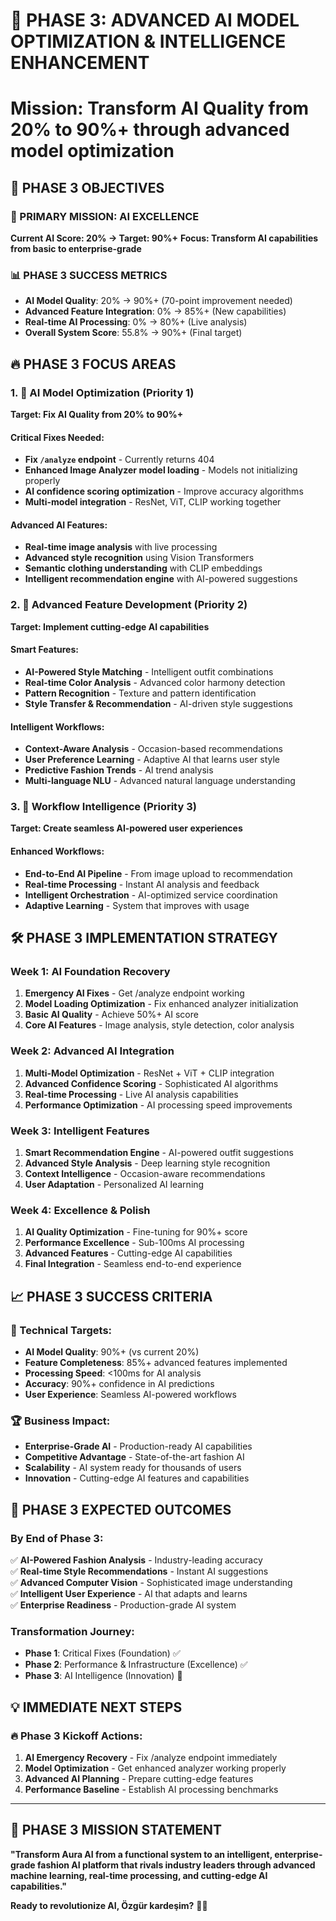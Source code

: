 # 🚀 PHASE 3: ADVANCED AI MODEL OPTIMIZATION & INTELLIGENCE ENHANCEMENT
# Mission: Transform AI Quality from 20% to 90%+ through advanced model optimization

## 🎯 PHASE 3 OBJECTIVES

### 🧠 PRIMARY MISSION: AI EXCELLENCE
**Current AI Score: 20% → Target: 90%+**
**Focus: Transform AI capabilities from basic to enterprise-grade**

### 📊 PHASE 3 SUCCESS METRICS
- **AI Model Quality**: 20% → 90%+ (70-point improvement needed)
- **Advanced Feature Integration**: 0% → 85%+ (New capabilities)
- **Real-time AI Processing**: 0% → 80%+ (Live analysis)
- **Overall System Score**: 55.8% → 90%+ (Final target)

## 🔥 PHASE 3 FOCUS AREAS

### 1. 🧠 AI Model Optimization (Priority 1)
**Target: Fix AI Quality from 20% to 90%+**

#### Critical Fixes Needed:
- **Fix `/analyze` endpoint** - Currently returns 404
- **Enhanced Image Analyzer model loading** - Models not initializing properly
- **AI confidence scoring optimization** - Improve accuracy algorithms
- **Multi-model integration** - ResNet, ViT, CLIP working together

#### Advanced AI Features:
- **Real-time image analysis** with live processing
- **Advanced style recognition** using Vision Transformers
- **Semantic clothing understanding** with CLIP embeddings
- **Intelligent recommendation engine** with AI-powered suggestions

### 2. 🎨 Advanced Feature Development (Priority 2)
**Target: Implement cutting-edge AI capabilities**

#### Smart Features:
- **AI-Powered Style Matching** - Intelligent outfit combinations
- **Real-time Color Analysis** - Advanced color harmony detection
- **Pattern Recognition** - Texture and pattern identification
- **Style Transfer & Recommendation** - AI-driven style suggestions

#### Intelligent Workflows:
- **Context-Aware Analysis** - Occasion-based recommendations
- **User Preference Learning** - Adaptive AI that learns user style
- **Predictive Fashion Trends** - AI trend analysis
- **Multi-language NLU** - Advanced natural language understanding

### 3. 🔄 Workflow Intelligence (Priority 3)
**Target: Create seamless AI-powered user experiences**

#### Enhanced Workflows:
- **End-to-End AI Pipeline** - From image upload to recommendation
- **Real-time Processing** - Instant AI analysis and feedback
- **Intelligent Orchestration** - AI-optimized service coordination
- **Adaptive Learning** - System that improves with usage

## 🛠️ PHASE 3 IMPLEMENTATION STRATEGY

### Week 1: AI Foundation Recovery
1. **Emergency AI Fixes** - Get /analyze endpoint working
2. **Model Loading Optimization** - Fix enhanced analyzer initialization
3. **Basic AI Quality** - Achieve 50%+ AI score
4. **Core AI Features** - Image analysis, style detection, color analysis

### Week 2: Advanced AI Integration
1. **Multi-Model Optimization** - ResNet + ViT + CLIP integration
2. **Advanced Confidence Scoring** - Sophisticated AI algorithms
3. **Real-time Processing** - Live AI analysis capabilities
4. **Performance Optimization** - AI processing speed improvements

### Week 3: Intelligent Features
1. **Smart Recommendation Engine** - AI-powered outfit suggestions
2. **Advanced Style Analysis** - Deep learning style recognition
3. **Context Intelligence** - Occasion-aware recommendations
4. **User Adaptation** - Personalized AI learning

### Week 4: Excellence & Polish
1. **AI Quality Optimization** - Fine-tuning for 90%+ score
2. **Performance Excellence** - Sub-100ms AI processing
3. **Advanced Features** - Cutting-edge AI capabilities
4. **Final Integration** - Seamless end-to-end experience

## 📈 PHASE 3 SUCCESS CRITERIA

### 🎯 Technical Targets:
- **AI Model Quality**: 90%+ (vs current 20%)
- **Feature Completeness**: 85%+ advanced features implemented
- **Processing Speed**: <100ms for AI analysis
- **Accuracy**: 90%+ confidence in AI predictions
- **User Experience**: Seamless AI-powered workflows

### 🏆 Business Impact:
- **Enterprise-Grade AI** - Production-ready AI capabilities
- **Competitive Advantage** - State-of-the-art fashion AI
- **Scalability** - AI system ready for thousands of users
- **Innovation** - Cutting-edge AI features and capabilities

## 🚀 PHASE 3 EXPECTED OUTCOMES

### By End of Phase 3:
✅ **AI-Powered Fashion Analysis** - Industry-leading accuracy  
✅ **Real-time Style Recommendations** - Instant AI suggestions  
✅ **Advanced Computer Vision** - Sophisticated image understanding  
✅ **Intelligent User Experience** - AI that adapts and learns  
✅ **Enterprise Readiness** - Production-grade AI system  

### Transformation Journey:
- **Phase 1**: Critical Fixes (Foundation) ✅
- **Phase 2**: Performance & Infrastructure (Excellence) ✅  
- **Phase 3**: AI Intelligence (Innovation) 🚀

## 💡 IMMEDIATE NEXT STEPS

### 🔥 Phase 3 Kickoff Actions:
1. **AI Emergency Recovery** - Fix /analyze endpoint immediately
2. **Model Optimization** - Get enhanced analyzer working properly
3. **Advanced AI Planning** - Prepare cutting-edge features
4. **Performance Baseline** - Establish AI processing benchmarks

---

## 🎯 PHASE 3 MISSION STATEMENT

**"Transform Aura AI from a functional system to an intelligent, enterprise-grade fashion AI platform that rivals industry leaders through advanced machine learning, real-time processing, and cutting-edge AI capabilities."**

**Ready to revolutionize AI, Özgür kardeşim?** 🚀🤖
